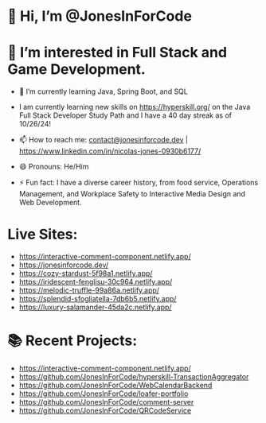 # 👋 Hi, I’m @JonesInForCode
# 👀 I’m interested in Full Stack and Game Development.
- 🌱 I’m currently learning Java, Spring Boot, and SQL
- I am currently learning new skills on https://hyperskill.org/ on the Java Full Stack Developer Study Path and I have a 40 day streak as of 10/26/24!

- 📫 How to reach me: contact@jonesinforcode.dev | https://www.linkedin.com/in/nicolas-jones-0930b6177/
- 😄 Pronouns: He/Him
- ⚡ Fun fact: I have a diverse career history, from food service, Operations Management, and Workplace Safety to Interactive Media Design and Web Development.
# Live Sites:
- https://interactive-comment-component.netlify.app/
- https://jonesinforcode.dev/
- https://cozy-stardust-5f98a1.netlify.app/
- https://iridescent-fenglisu-30c964.netlify.app/
- https://melodic-truffle-99a86a.netlify.app/
- https://splendid-sfogliatella-7db6b5.netlify.app/
- https://luxury-salamander-45da2c.netlify.app/
# 📚 Recent Projects: 
- https://interactive-comment-component.netlify.app/
- https://github.com/JonesInForCode/hyperskill-TransactionAggregator
- https://github.com/JonesInForCode/WebCalendarBackend
- https://github.com/JonesInForCode/loafer-portfolio
- https://github.com/JonesInForCode/comment-server
- https://github.com/JonesInForCode/QRCodeService


<!---
JonesInForCode/JonesInForCode is a ✨ special ✨ repository because its `README.md` (this file) appears on your GitHub profile.
You can click the Preview link to take a look at your changes.
--->
